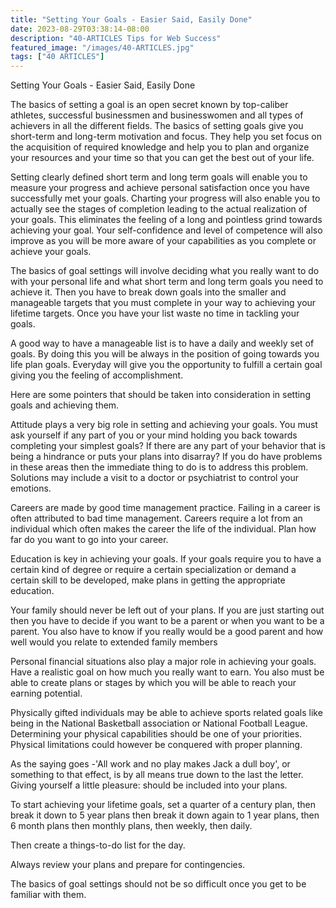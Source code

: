 ```yaml
---
title: "Setting Your Goals - Easier Said, Easily Done"
date: 2023-08-29T03:38:14-08:00
description: "40-ARTICLES Tips for Web Success"
featured_image: "/images/40-ARTICLES.jpg"
tags: ["40 ARTICLES"]
---
```


Setting Your Goals - Easier Said, Easily Done

The basics of setting a goal is an open secret known by top-caliber athletes, successful businessmen and businesswomen and all types of achievers in all the different fields. The basics of setting goals give you short-term and long-term motivation and focus. They help you set focus on the acquisition of required knowledge and help you to plan and organize your resources and your time so that you can get the best out of your life.

Setting clearly defined short term and long term goals will enable you to measure your progress and achieve personal satisfaction once you have successfully met your goals. Charting your progress will also enable you to actually see the stages of completion leading to the actual realization of your goals. This eliminates the feeling of a long and pointless grind towards achieving your goal. Your self-confidence and level of competence will also improve as you will be more aware of your capabilities as you complete or achieve your goals.
 
The basics of goal settings will involve deciding what you really want to do with your personal life and what short term and long term goals you need to achieve it. Then you have to break down goals into the smaller and manageable targets that you must complete in your way to achieving your lifetime targets. Once you have your list waste no time in tackling your goals.

A good way to have a manageable list is to have a daily and weekly set of goals. By doing this you will be always in the position of going towards you life plan goals. Everyday will give you the opportunity to fulfill a certain goal giving you the feeling of accomplishment.

Here are some pointers that should be taken into consideration in setting goals and achieving them.

Attitude plays a very big role in setting and achieving your goals. You must ask yourself  if any part of you or your mind holding you back towards completing your simplest goals? If there are any part of your behavior that is being a hindrance or puts your plans into disarray? If you do have problems in these areas then the immediate thing to do is to address this problem. Solutions may include a visit to a doctor or psychiatrist to control your emotions.
 
Careers are made by good time management practice. Failing in a career is often attributed to bad time management. Careers require a lot from an individual which often makes the career the life of the individual. Plan how far do you want to go into your career.

Education is key in achieving your goals. If your goals require you to have a certain kind of degree or require a certain specialization or demand a certain skill to be developed, make plans in getting the appropriate education.

Your family should never be left out of your plans. If you are just starting out then you have to decide if you want to be a parent or when you want to be a parent. You also have to know if you really would be a good parent and how well would you relate to extended family members

Personal financial situations also play a major role in achieving your goals. Have a realistic goal on how much you really want to earn. You also must be able to create plans or stages by which you will be able to reach your earning potential.

Physically gifted individuals may be able to achieve sports related goals like being in the National Basketball association or National Football League. Determining your physical capabilities should be one of your priorities. Physical limitations could however be conquered with proper planning.

As the saying goes -'All work and no play makes Jack a dull boy', or something to that effect, is by all means true down to the last the letter. Giving yourself a little pleasure: should be included into your plans.

To start achieving your lifetime goals, set a quarter of a century plan, then break it down to 5 year plans then break it down again to 1 year plans, then 6 month plans then monthly plans, then weekly, then daily.

Then create a things-to-do list for the day. 

Always review your plans and prepare for contingencies.

The basics of goal settings should not be so difficult once you get to be familiar with them.

